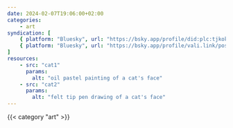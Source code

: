 ```yaml
---
date: 2024-02-07T19:06:00+02:00
categories:
    - art
syndication: [
    { platform: "Bluesky", url: "https://bsky.app/profile/did:plc:tjkokzqdnfzzlaxdjjzzzi5b/post/x3kktuatitvz2bxx", hidden: true },
    { platform: "Bluesky", url: "https://bsky.app/profile/vali.link/post/3kktuatitvz2b" }
]
resources:
    - src: "cat1"
      params:
        alt: "oil pastel painting of a cat's face"
    - src: "cat2"
      params:
        alt: "felt tip pen drawing of a cat's face"
---
```

{{< category "art" >}}
